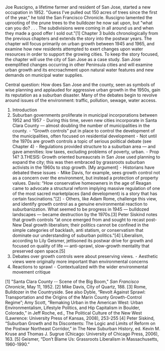 Joe Ruscigno, a lifetime farmer and resident of San Jose, started a new occupation in 1952. "Guess I've pulled out 150 acres of trees since the first of the year," he told the San Francisco Chronicle. Ruscigno lamented the uprooting of the prune trees to the bulldozer he now sat upon, but "what can you do? . . . The subdivisions were coming in all around us and when they made a good offer I sold out."[1] Chapter 3 builds chronologically from the previous chapters and extends the story into the postwar years. The chapter will focus primarily on urban growth between 1945 and 1965, and examine how new residents attempted to exert changes upon water resources in order to support the growing cities. To keep the story focused, the chapter will use the city of San Jose as a case study. San Jose exemplified changes occurring in other Peninsula cities and will examine urban growth and its encroachment upon natural water features and new demands on municipal water supplies. 

Central question: How does San Jose and the county, seen as symbols of wise planning and applauded for aggressive urban growth in the 1950s, gain its reputation as a suburban disaster. Many of the debates begin to revolve around issues of the environment: traffic, pollution, sewage, water access.

1.	Introduction
2.	Suburban governments proliferate in municipal incorporations between 1952 and 1957
	⁃	During this time, seven new cities incorporate in Santa Clara County — almost doubling the number of municipalities in the county.
	⁃	“Growth controls” put in place to control the development of the municipalities, often focused on residential development
	⁃	Not until the 1970s are growth controls a topic of serious political debate (see Chapter 4)
	⁃	Regulations provided structure to a suburban area — and gave amenities: low taxes, excluding problems of poverty, urban. 
	⁃	Prop 14?
3.THESIS: Growth oriented bureaucrats in San Jose used planning to expand the city; this was then embraced by grassroots suburban activists in the 1960s to stop growth. [My argument]
	⁃	Historians have debated these issues
	⁃	Mike Davis, for example, sees growth control not as a concern over the environment, but instead a protection of property values. Davis: “How conservative homeowners in the age of Reagan came to advocate a structural reform implying massive regulation of one of the most sacred marketplaces (land development) is a story that has certain fascinations.”[2]
	⁃	Others, like Adam Rome, challenge this view, and identify growth control as a genuine environmental reaction to suburbanization. What seemed to be progress in 1945 — bulldozed landscapes — became destruction by the 1970s.[3] Peter Siskind notes that growth controls “at once emerged from and sought to recast post-New Deal growth liberalism; their politics cannot be confined in the simple categories of backlash, anti statism, or conservatism that dominate our understanding of suburban politics.”[4] Liberalism, according to Lily Geismer, jettisoned its postwar drive for growth and focused on quality of life — anti-sprawl, slow-growth mentality that preserved open space.[5]
4.	Debates over growth controls were about preserving views.
	⁃	Aesthetic views were originally more important than environmental concerns
5.	Reactions to sprawl
	⁃	Contextualized with the wider environmental movement critique



[1] "Santa Clara County -- Scene of the Big Boom," *San Francisco Chronicle*, May 11, 1952.
[2] Mike Davis, City of Quartz, 188.
[3] Rome, Bulldozer in the Countryside. See also Dyble, “Revolt Against Sprawl: Transportation and the Origins of the Marin County Growth-Control Regime”; Amy Scott, “Remaking Urban in the American West: Urban Environmentalism, Lifestyle Politics, and Hip Capitalism in Boulder, Colorado,” in Jeff Roche, ed., The Political Culture of the New West (Lawrence: University Press of Kansas, 2008), 253-255
[4] Peter Siskind, “Suburban Growth and Its Discontents: The Logic and Limits of Reform on the Postwar Northeast Corridor,” in The New Suburban History, ed. Kevin M. Kruse and Thomas J. Sugrue (Chicago: University of Chicago Press, 2006), 163.
[5] Geismer, “Don’t Blame Us: Grassroots Liberalism in Massachusetts, 1960-1990.”
